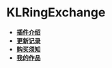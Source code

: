 # KLRingExchange

* [**插件介绍**](KLRingExchange/README)
* [**更新记录**](KLRingExchange/log)
* [**购买须知**](KLRingExchange/note)
* [**我的作品**]()